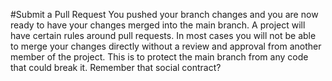 #Submit a Pull Request
You pushed your branch changes and you are now ready to have your changes merged into the main branch.  A project will have certain rules around pull requests. In most cases you will not be able to merge your changes directly without a review and approval from another member of the project. This is to protect the main branch from any code that could break it. Remember that social contract? 
